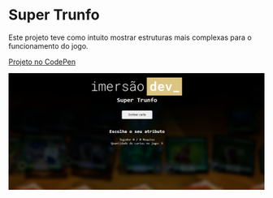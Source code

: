 # Super Trunfo

Este projeto teve como intuito mostrar estruturas mais complexas para o funcionamento do jogo.


[Projeto no CodePen](https://codepen.io/plgisele/pen/jOyBwzO "CodePen")

![Imagem projeto](img/trunfo.png)